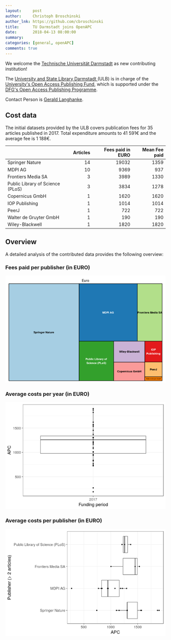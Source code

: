 ```yaml
---
layout:     post
author:     Christoph Broschinski
author_lnk: https://github.com/cbroschinski
title:      TU Darmstadt joins OpenAPC
date:       2018-04-13 08:00:00
summary:    
categories: [general, openAPC]
comments: true
---
```





We welcome the [Technische Universität Darmstadt](https://www.tu-darmstadt.de) as new contributing institution!

The [University and State Library Darmstadt ](https://www.ulb.tu-darmstadt.de/service/start/index.en.jsp) (ULB) is in charge of the [University's Open Access Publishing Fund](https://www.ulb.tu-darmstadt.de/service/elektronisches_publizieren/oa_publikationsfond/index.en.jsp), which is supported under the [DFG's Open Access Publishing Programme](http://www.dfg.de/en/research_funding/programmes/infrastructure/lis/funding_opportunities/open_access/).

Contact Person is [Gerald Langhanke](mailto:oa-fonds@ulb.tu-darmstadt.de).

## Cost data



The initial datasets provided by the ULB covers publication fees for 35 articles published in 2017. Total expenditure amounts to 41 591€ and the average fee is 1 188€.


|                                 | Articles| Fees paid in EURO| Mean Fee paid|
|:--------------------------------|--------:|-----------------:|-------------:|
|Springer Nature                  |       14|             19032|          1359|
|MDPI AG                          |       10|              9369|           937|
|Frontiers Media SA               |        3|              3989|          1330|
|Public Library of Science (PLoS) |        3|              3834|          1278|
|Copernicus GmbH                  |        1|              1620|          1620|
|IOP Publishing                   |        1|              1014|          1014|
|PeerJ                            |        1|               722|           722|
|Walter de Gruyter GmbH           |        1|               190|           190|
|Wiley-Blackwell                  |        1|              1820|          1820|

## Overview

A detailed analysis of the contributed data provides the following overview:

### Fees paid per publisher (in EURO)

![plot of chunk tree_darmstadt_2018_04_13_full](/figure/tree_darmstadt_2018_04_13_full-1.png)

###  Average costs per year (in EURO)

![plot of chunk box_darmstadt_2018_04_13_year_full](/figure/box_darmstadt_2018_04_13_year_full-1.png)

###  Average costs per publisher (in EURO)

![plot of chunk box_darmstadt_2018_04_13_publisher_full](/figure/box_darmstadt_2018_04_13_publisher_full-1.png)
